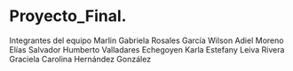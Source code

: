 # Proyecto_Final.
Integrantes del equipo
Marlin Gabriela Rosales García
Wilson Adiel  Moreno Elías
Salvador Humberto Valladares Echegoyen
Karla Estefany Leiva Rivera
Graciela Carolina Hernández González